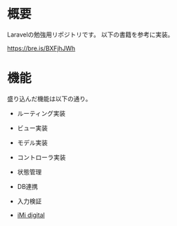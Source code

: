 # 概要

Laravelの勉強用リポジトリです。
以下の書籍を参考に実装。

https://bre.is/BXFjhJWh

# 機能

盛り込んだ機能は以下の通り。

- ルーティング実装
- ビュー実装
- モデル実装
- コントローラ実装
- 状態管理
- DB連携
- 入力検証

- [iMi digital](https://www.imi-digital.de/)
